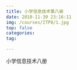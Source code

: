 ```yaml
---
title: 小学信息技术第八册
date: 2018-11-30 23:16:11
img: /courses/ITP8/1.jpg
top: false
categories:
tag: 

---
```



小学信息技术八册
<!-- more -->
